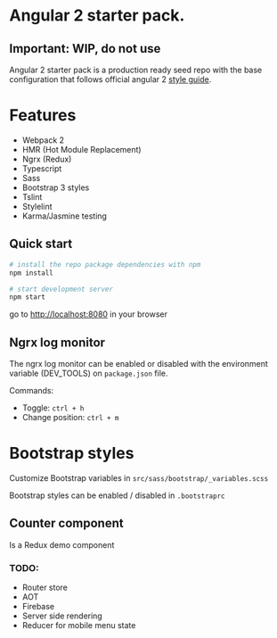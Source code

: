 # Angular 2 starter pack.
## Important: WIP, do not use

Angular 2 starter pack is a production ready seed repo with the base configuration that follows official 
angular 2 [style guide](https://angular.io/docs/ts/latest/guide/style-guide.html).

# Features 

- Webpack 2
- HMR (Hot Module Replacement)
- Ngrx (Redux)
- Typescript
- Sass
- Bootstrap 3 styles
- Tslint
- Stylelint
- Karma/Jasmine testing

## Quick start
```bash
# install the repo package dependencies with npm
npm install

# start development server
npm start
``` 

go to [http://localhost:8080](http://localhost:8080) in your browser

## Ngrx log monitor

The ngrx log monitor can be enabled or disabled with the environment variable (DEV_TOOLS) on `package.json` file.

Commands:
- Toggle: `ctrl + h`
- Change position: `ctrl + m`

# Bootstrap styles

Customize Bootstrap variables in `src/sass/bootstrap/_variables.scss`

Bootstrap styles can be enabled / disabled in `.bootstraprc`

## Counter component
Is a Redux demo component

### TODO:
- Router store
- AOT
- Firebase
- Server side rendering
- Reducer for mobile menu state
